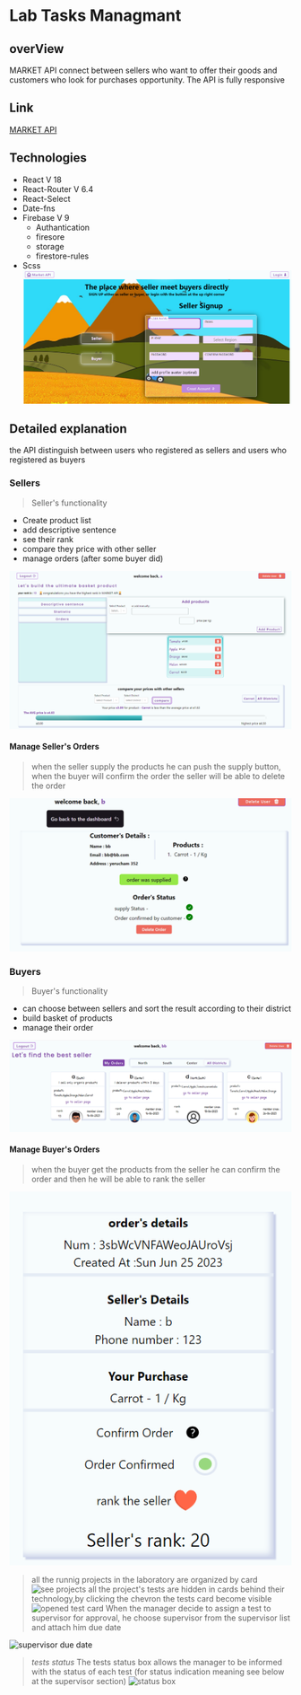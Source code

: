 # Lab Tasks Managmant
## overView
MARKET API connect between sellers who want to offer their goods and customers who look for purchases opportunity.
The API is fully responsive
  
## Link
[MARKET API](https://ender-market.netlify.app) 
    
## Technologies
+ React V 18
+ React-Router V 6.4
+ React-Select
+ Date-fns
+ Firebase V 9
  + Authantication
  + firesore
  + storage
  + firestore-rules
+ Scss
![market api homepage](/src/assets/market%20api%20hompage.png)

## Detailed explanation
the API distinguish between users who registered as sellers and users who registered as buyers

### Sellers
> Seller's functionality
+  Create product list
+ add descriptive sentence
+ see their rank 
+ compare they price with other seller
+ manage orders (after some buyer did)

![seller layout](/src/assets/seller%20Layout.png)

#### Manage Seller's Orders
> when the seller supply the products he can push the supply button, when the buyer will confirm the order the seller will be able to delete the order

![seller orders layout](/src/assets/seller%20order.png)

### Buyers
> Buyer's functionality
+ can choose between sellers and sort the result according to their district
+ build basket of products 
+ manage their order

![Buyer layout](/src//assets/buyer%20Layout.png)

#### Manage Buyer's Orders
> when the buyer get the products from the seller he can confirm the order and then he will be able to rank the seller

![Buyer order](/src/assets/buyerOrder.png)

> all the runnig projects in the laboratory are organized by card
![see projects](readme-assets/see%20project.png)
>all the project's tests are hidden in cards  behind their technology,by clicking the chevron the tests card become visible
![opened test card](readme-assets/open%20tech%20chevron.png)
> When the manager decide to assign a test to supervisor for approval, he choose supervisor from the supervisor list and attach him due date

![supervisor due date](readme-assets/supervisor%20due%20date.png)

>*tests status*
The tests status box allows the manager to be informed with the status of each test (for status indication meaning see below at the supervisor section)
![status box](readme-assets/status%20box.png)






